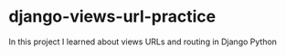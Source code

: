 # django-views-url-practice
<p> In this project I learned about views URLs and routing in Django Python</p>
<img href ="https://github.com/Zyzz294/django-views-url-practice/assets/96903120/81d90a5c-eb94-47fc-8e54-9117d4d48f50" />
<img href ="https://github.com/Zyzz294/django-views-url-practice/assets/96903120/81921c8d-0e10-4cfb-8179-d7755d9cabac" />
<img href ="https://github.com/Zyzz294/django-views-url-practice/assets/96903120/8a0cf3e3-dcf1-4792-96d8-a1223f9db1a1" />
